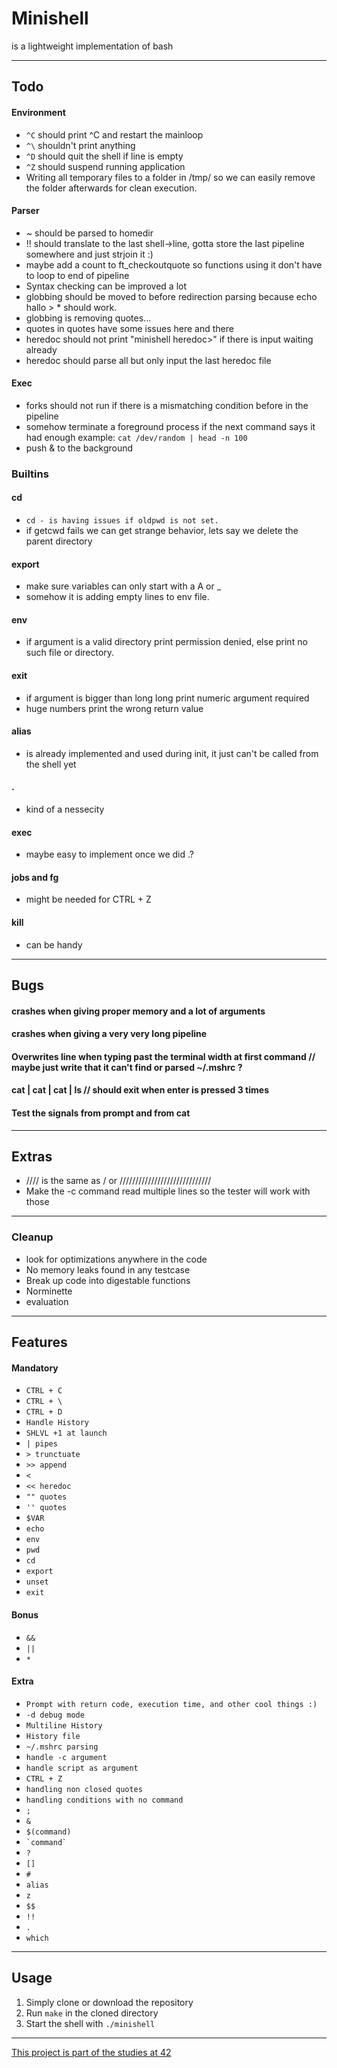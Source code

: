 # Minishell
is a lightweight implementation of bash

---
## Todo
#### Environment
- ```^C``` should print ^C and restart the mainloop
- ```^\``` shouldn't print anything
- ```^D``` should quit the shell if line is empty
- ```^Z``` should suspend running application
- Writing all temporary files to a folder in /tmp/ so we can easily remove the folder afterwards for clean execution.

#### Parser
- ~ should be parsed to homedir
- !! should translate to the last shell->line, gotta store the last pipeline somewhere and just strjoin it :)
- maybe add a count to ft_checkoutquote so functions using it don't have to loop to end of pipeline
- Syntax checking can be improved a lot
- globbing should be moved to before redirection parsing because echo hallo > * should work.
- globbing is removing quotes...
- quotes in quotes have some issues here and there
- heredoc should not print "minishell heredoc>" if there is input waiting already
- heredoc should parse all but only input the last heredoc file

#### Exec
- forks should not run if there is a mismatching condition before in the pipeline
- somehow terminate a foreground process if the next command says it had enough example: ```cat /dev/random | head -n 100```
- push & to the background

### Builtins
#### cd
- ```cd - is having issues if oldpwd is not set.```
- if getcwd fails we can get strange behavior, lets say we delete the parent directory
#### export
- make sure variables can only start with a A or _
- somehow it is adding empty lines to env file.
#### env
- if argument is a valid directory print permission denied, else print no such file or directory.
#### exit
- if argument is bigger than long long print numeric argument required
- huge numbers print the wrong return value
#### alias
- is already implemented and used during init, it just can't be called from the shell yet
#### .
- kind of a nessecity
#### exec
- maybe easy to implement once we did .?
#### jobs and fg
- might be needed for CTRL + Z
#### kill
- can be handy

---
## Bugs
#### crashes when giving proper memory and a lot of arguments
#### crashes when giving a very very long pipeline
#### Overwrites line when typing past the terminal width at first command // maybe just write that it can't find or parsed ~/.mshrc ?
#### cat | cat | cat | ls // should exit when enter is pressed 3 times
#### Test the signals from prompt and from cat
---
## Extras
- //// is the same as / or /////////////////////////////
- Make the -c command read multiple lines so the tester will work with those

---
### Cleanup
- look for optimizations anywhere in the code
- No memory leaks found in any testcase
- Break up code into digestable functions
- Norminette
- evaluation

---
## Features
#### Mandatory
- ```CTRL + C```
- ```CTRL + \```
- ```CTRL + D```
- ```Handle History```
- ```SHLVL +1 at launch```
- ```| pipes```
- ```> trunctuate```
- ```>> append```
- ```<```
- ```<< heredoc```
- ```"" quotes```
- ```'' quotes```
- ```$VAR```
- ```echo```
- ```env```
- ```pwd```
- ```cd```
- ```export```
- ```unset```
- ```exit```
#### Bonus
- ```&&```
- ```||```
- ```*```
#### Extra
- ```Prompt with return code, execution time, and other cool things :)```
- ```-d debug mode```
- ```Multiline History```
- ```History file```
- ```~/.mshrc parsing```
- ```handle -c argument```
- ```handle script as argument```
- ```CTRL + Z```
- ```handling non closed quotes```
- ```handling conditions with no command```
- ```;```
- ```&```
- ```$(command)```
- ``` `command` ```
- ```?```
- ```[]```
- ```#```
- ```alias```
- ```z```
- ```$$```
- ```!!```
- ```.```
- ```which```

---
## Usage
1. Simply clone or download the repository
2. Run `make` in the cloned directory
3. Start the shell with `./minishell`

---
[This project is part of the studies at 42](https://42.fr/en/homepage/)

